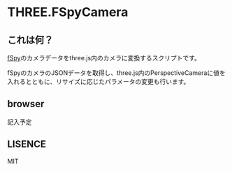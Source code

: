 # THREE.FSpyCamera

## これは何？

[fSpy](https://github.com/stuffmatic/fSpy)のカメラデータをthree.js内のカメラに変換するスクリプトです。

fSpyのカメラのJSONデータを取得し、three.js内のPerspectiveCameraに値を入れるとともに、リサイズに応じたパラメータの変更も行います。

## browser

記入予定

## LISENCE

MIT
